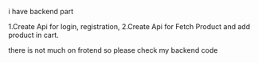 i have backend part 

1.Create Api for login, registration,
2.Create Api for Fetch Product and add product in cart.

there is not much on frotend so please check my backend code 
